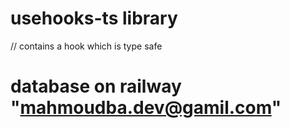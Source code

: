 # usehooks-ts library

// contains a hook which is type safe

# database on railway "mahmoudba.dev@gamil.com"
